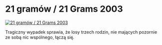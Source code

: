 21 gramów / 21 Grams 2003 
=============
[![21 gramów / 21 Grams 2003 ](http://vidos.pl/images/player.gif)](http://vidos.pl/21-gramow-21-grams-2003)

 Tragiczny wypadek sprawia, że losy trzech rodzin, nie mających pozornie ze sobą nic wspólnego, łączą się.
